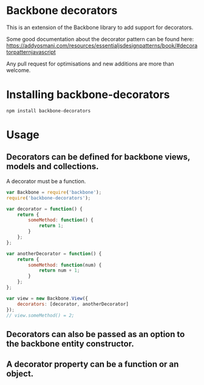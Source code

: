 # Backbone decorators

This is an extension of the Backbone library to add support for decorators.

Some good documentation about the decorator pattern can be found here:
https://addyosmani.com/resources/essentialjsdesignpatterns/book/#decoratorpatternjavascript

Any pull request for optimisations and new additions are more than welcome.

# Installing backbone-decorators

```
npm install backbone-decorators
```

# Usage

## Decorators can be defined for backbone views, models and collections.

A decorator must be a function.

```js
var Backbone = require('backbone');
require('backbone-decorators');

var decorator = function() {
    return {
        someMethod: function() {
            return 1;
        }
    };
};

var anotherDecorator = function() {
    return {
        someMethod: function(num) {
            return num + 1;
        }
    };
};

var view = new Backbone.View({
    decorators: [decorator, anotherDecorator]
});
// view.someMethod() = 2;
```

## Decorators can also be passed as an option to the backbone entity constructor.

## A decorator property can be a function or an object.
